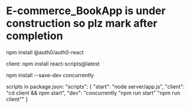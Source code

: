 # E-commerce_BookApp  is under construction so plz mark after completion
 npm install @auth0/auth0-react

 <!-- MongooseServerSelectionError:              /                Error: querySrv ETIMEOUT _mongodb._tcp.projectm.gx5iuhc.mongodb.net =========>>>>>>>>>>>>>>>>>>>>>>open MongoDB and go Database Access and choose Your current IP address -->



client:
npm install react-scripts@latest


<!-- Root directory packages: -->
npm install --save-dev concurrently

scripts in package.json:
"scripts": {
    "start": "node server/app.js",
    "client": "cd client && npm start",
    "dev": "concurrently \"npm run start\" \"npm run client\""
}

